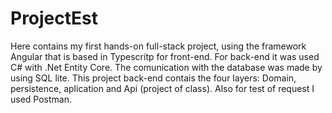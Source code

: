 # ProjectEst
Here contains my first hands-on full-stack project, using the framework Angular that is based in Typescritp for front-end. 
For back-end it was used C# with .Net Entity Core. The comunication with the database was made by using SQL lite.
This project back-end contais the four layers: Domain, persistence, aplication and Api (project of class).
Also for test of request I used Postman. 
